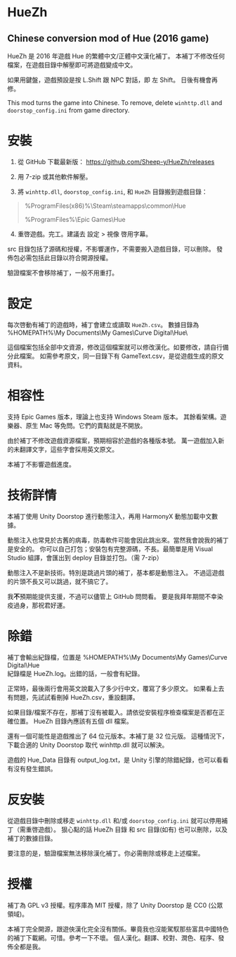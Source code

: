 # HueZh #
## Chinese conversion mod of Hue (2016 game) ##

HueZh 是 2016 年遊戲 Hue 的繁體中文/正體中文漢化補丁。
本補丁不修改任何檔案，在遊戲目錄中解壓即可將遊戲變成中文。

如果用鍵盤，遊戲預設是按 L.Shift 跟 NPC 對話，即 左 Shift。
日後有機會再修。

This mod turns the game into Chinese.
To remove, delete `winhttp.dll` and `doorstop_config.ini` from game directory.


# 安裝 #

1. 從 GitHub 下載最新版：
https://github.com/Sheep-y/HueZh/releases

2. 用 7-zip 或其他軟件解壓。

3. 將 `winhttp.dll`, `doorstop_config.ini`, 和 `HueZh` 目錄搬到遊戲目錄：

> %ProgramFiles(x86)%\Steam\steamapps\common\Hue
> 
> %ProgramFiles%\Epic Games\Hue

4. 重啓遊戲。完工。建議去 設定 > 視像 啓用字幕。

src 目錄包括了源碼和授權，不影響運作，不需要搬入遊戲目錄，可以刪除。
發佈包必需包括此目錄以符合開源授權。

驗證檔案不會移除補丁，一般不用重打。


# 設定 #

每次啓動有補丁的遊戲時，補丁會建立或讀取 `HueZh.csv`。
數據目錄為 %HOMEPATH%\My Documents\My Games\Curve Digital\Hue\

這個檔案包括全部中文資源，修改這個檔案就可以修改漢化。如要修改，請自行備分此檔案。
如需參考原文，同一目錄下有 GameText.csv，是從遊戲生成的原文資料。


# 相容性 #

支持 Epic Games 版本，理論上也支持 Windows Steam 版本。
其餘看架構。遊樂器、原生 Mac 等免問。它們的賣點就是不開放。

由於補丁不修改遊戲資源檔案，預期相容於遊戲的各種版本號。
萬一遊戲加入新的未翻譯文字，這些字會採用英文原文。

本補丁不影響遊戲進度。


# 技術詳情 #

本補丁使用 Unity Doorstop 進行動態注入，再用 HarmonyX 動態加載中文數據。

動態注入也常見於古舊的病毒，防毒軟件可能會因此跳出來。當然我會說我的補丁是安全的。
你可以自己打包；安裝包有完整源碼，不長。最簡單是用 Visual Studio 組譯，會匯出到 deploy 目錄並打包。（需 7-zip）

動態注入不是新技術。特別是跳過片頭的補丁，基本都是動態注入。
不過這遊戲的片頭不長又可以跳過，就不搞它了。

我**不**預期能提供支援，不過可以儘管上 GitHub 問問看。
要是我拜年期間不幸染疫過身，那祝君好運。


# 除錯 #

補丁會輸出紀錄檔，位置是 %HOMEPATH%\My Documents\My Games\Curve Digital\Hue\
紀錄檔是 HueZh.log。出錯的話，一般會有紀錄。

正常時，最後兩行會用英文說載入了多少行中文，覆寫了多少原文。
如果看上去有問題，先試試看刪掉 HueZh.csv，重設翻譯。

如果目錄/檔案不存在，那補丁沒有被載入。請依從安裝程序檢查檔案是否都在正確位置。
HueZh 目錄內應該有五個 dll 檔案。

還有一個可能性是遊戲推出了 64 位元版本。本補丁是 32 位元版。
這種情況下，下載合適的 Unity Doorstop 取代 winhttp.dll 就可以解決。

遊戲的 Hue_Data 目錄有 output_log.txt，是 Unity 引擎的除錯紀錄，也可以看看有沒有發生錯誤。


# 反安裝 #

從遊戲目錄中刪除或移走 `winhttp.dll` 和/或 `doorstop_config.ini` 就可以停用補丁（需重啓遊戲）。
狠心點的話 HueZh 目錄 和 src 目錄(如有) 也可以刪除，以及補丁的數據目錄。

要注意的是，驗證檔案無法移除漢化補丁。你必需刪除或移走上述檔案。


# 授權 #

補丁為 GPL v3 授權。程序庫為 MIT 授權，除了 Unity Doorstop 是 CC0 (公眾領域)。

本補丁完全開源，跟遊俠漢化完全沒有關係。畢竟我也沒能駕馭那些富具中國特色的補丁下載網。可惜。參考一下不壞。
個人漢化。翻譯、校對、潤色、程序、發佈全都是我。